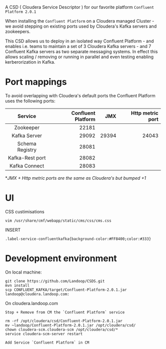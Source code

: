A CSD ( Cloudera Service Descriptor ) for our favorite platform `Confluent Platform 2.0.1`

When installing the `Confluent Platform` on a Cloudera managed Cluster - we avoid stepping on existing
ports used by Cloudera's Kafka servers and zookeepers. 

This CSD allows us to deploy in an isolated way Confluent Platform - and enables i.e. teams to maintain a set of 3 Cloudera Kafka servers - and 7 Confluent Kafka servers as two separate messaging systems.
In effect this allows scaling / removing or running in parallel and even testing enabling kerberorization in Kafka.

# Port mappings

To avoid overlapping with Cloudera's default ports the Confluent Platform uses the following ports:

|       Service        | Confluent Platform |   JMX    | Http metric port |
| :------------------: | ------------------:| --------:| ----------------:|
| Zookeeper            |             22181  |          |                  |
| Kafka Server         |             29092  |    29394 |            24043 | 
| Schema Registry      |             28081  |          |                  |
| Kafka-Rest port      |             28082  |          |                  |
| Kafka Connect        |             28083  |          |                  |

*_JMX + Http metric ports are the same as Cloudera's but bumped +1_

# UI 

CSS custimisations

    vim /usr/share/cmf/webapp/static/cms/css/cms.css

INSERT

    .label-service-confluentkafka{background-color:#FF8400;color:#333}

# Development environment

On local machine:

    git clone https://github.com/Landoop/CSDS.git
    mvn install
    scp CONFLUENT_KAFKA/target/Confluent-Platform-2.0.1.jar landoop@cloudera.landoop.com:

On cloudera.landoop.com

    Stop + Remove from CM the `Confluent Platform` service

    rm -rf /opt/cloudera/csd/Confluent-Platform-2.0.1.jar
    mv ~landoop/Confluent-Platform-2.0.1.jar /opt/cloudera/csd/
    chown cloudera-scm.cloudera-scm /opt/cloudera/csd/*
    service cloudera-scm-server restart

    Add Service `Confluent Platform` in CM